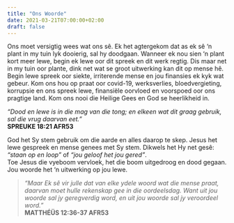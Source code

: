 ```yaml
---
title: "Ons Woorde"
date: 2021-03-21T07:00:00+02:00
draft: false
---
```

Ons moet versigtig wees wat ons sê. Ek het agtergekom dat as ek sê ‘n plant in my tuin lyk dooierig, sal hy doodgaan. Wanneer ek nou sien ‘n plant kort meer lewe, begin ek lewe oor dit spreek en dit werk regtig. Dis maar net in my tuin oor plante, dink net wat se groot uitwerking kan dit op mense hê. Begin lewe spreek oor siekte, irriterende mense en jou finansies ek kyk wat gebeur. Kom ons hou op praat oor covid-19, werksverlies, bloedvergieting, korrupsie en ons spreek lewe, finansiële oorvloed en voorspoed oor ons pragtige land. Kom ons nooi die Heilige Gees en God se heerlikheid in.

*“Dood en lewe is in die mag van die tong; en elkeen wat dit graag gebruik, sal die vrug daarvan eet.”*  
**‭‭SPREUKE‬ ‭18:21‬ ‭AFR53‬‬**

God het Sy stem gebruik om die aarde en alles daarop te skep. Jesus het lewe gespreek en mense genees met Sy stem. Dikwels het Hy net gesê: *“staan op en loop”* of *“jou geloof het jou gered”*.  
Toe Jesus die vyeboom vervloek, het die boom uitgedroog en dood gegaan.  
Jou woorde het ‘n uitwerking op jou lewe.

>*“Maar Ek sê vir julle dat van elke ydele woord wat die mense praat, daarvan moet hulle rekenskap gee in die oordeelsdag. Want uit jou woorde sal jy geregverdig word, en uit jou woorde sal jy veroordeel word.”*  
**‭‭MATTHÉÜS‬ ‭12:36-37‬ ‭AFR53‬‬**
